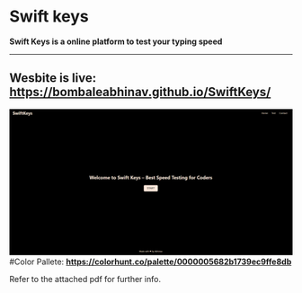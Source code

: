 # Swift keys
**Swift Keys is a online platform to test your typing speed**

---
Wesbite is live: https://bombaleabhinav.github.io/SwiftKeys/
---
![alt text](image.png)
#Color Pallete: 
**https://colorhunt.co/palette/0000005682b1739ec9ffe8db**

Refer to the attached pdf for further info.
